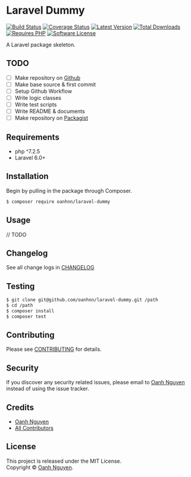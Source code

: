 # Laravel Dummy

[![Build Status](https://github.com/oanhnn/laravel-dummy/workflows/CI/badge.svg)](https://github.com/oanhnn/laravel-dummy/actions)
[![Coverage Status](https://img.shields.io/coveralls/github/oanhnn/laravel-dummy/master.svg)](https://coveralls.io/github/oanhnn/laravel-dummy)
[![Latest Version](https://img.shields.io/packagist/v/oanhnn/laravel-dummy.svg?label=latest%20version)](https://packagist.org/packages/oanhnn/laravel-dummy)
[![Total Downloads](https://img.shields.io/packagist/dt/oanhnn/laravel-dummy.svg)](https://packagist.org/packages/oanhnn/laravel-dummy)
[![Requires PHP](https://img.shields.io/packagist/php-v/oanhnn/laravel-dummy.svg)](https://packagist.org/packages/oanhnn/laravel-dummy)
[![Software License](https://img.shields.io/github/license/oanhnn/laravel-dummy.svg)](LICENSE)

A Laravel package skeleton.

## TODO

- [ ] Make repository on [Github](https://github.com)
- [ ] Make base source & first commit
- [ ] Setup Github Workflow
- [ ] Write logic classes
- [ ] Write test scripts
- [ ] Write README & documents
- [ ] Make repository on [Packagist](https://packagist.org)

## Requirements

* php ^7.2.5
* Laravel 6.0+

## Installation

Begin by pulling in the package through Composer.

```bash
$ composer require oanhnn/laravel-dummy
```

## Usage

// TODO

## Changelog

See all change logs in [CHANGELOG](CHANGELOG.md)

## Testing

```bash
$ git clone git@github.com/oanhnn/laravel-dummy.git /path
$ cd /path
$ composer install
$ composer test
```

## Contributing

Please see [CONTRIBUTING](CONTRIBUTING.md) for details.

## Security

If you discover any security related issues, please email to [Oanh Nguyen](mailto:oanhnn.bk@gmail.com) instead of 
using the issue tracker.

## Credits

- [Oanh Nguyen](https://github.com/oanhnn)
- [All Contributors](../../contributors)

## License

This project is released under the MIT License.   
Copyright © [Oanh Nguyen](https://oanhnn.github.io).
